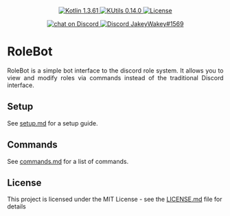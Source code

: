 <p align="center">
  <a href="https://kotlinlang.org/">
    <img src="https://img.shields.io/badge/Kotlin-1.3.61-blue.svg" alt="Kotlin 1.3.61">
  </a>
  <a href="https://gitlab.com/Aberrantfox/KUtils">
    <img src="https://img.shields.io/badge/KUtils-0.14.0-blue.svg" alt="KUtils 0.14.0">
  </a>
  <a href="LICENSE.md">
    <img src="https://img.shields.io/github/license/JakeJMattson/RoleBot.svg" alt="License">
  </a>
</p>

<p align="center">
  <a href="https://discord.gg/REZVVjA">
    <img src="https://img.shields.io/discord/453208597082406912?logo=discord" alt="chat on Discord">
  </a>
  <a href="https://discordapp.com/users/254786431656919051/">
    <img src="https://img.shields.io/badge/Me-JakeyWakey%231569-lightgrey.svg" alt="Discord JakeyWakey#1569">
  </a>
</p>

# RoleBot
<p align="justify">
RoleBot is a simple bot interface to the discord role system. 
It allows you to view and modify roles via commands instead of the traditional Discord interface.
</p>

## Setup
See [setup.md](setup.md) for a setup guide.

## Commands
See [commands.md](commands.md) for a list of commands.

## License
This project is licensed under the MIT License - see the [LICENSE.md](LICENSE.md) file for details
